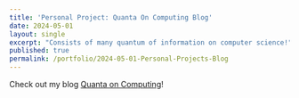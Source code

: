 ```yaml
---
title: 'Personal Project: Quanta On Computing Blog'
date: 2024-05-01
layout: single
excerpt: "Consists of many quantum of information on computer science!"
published: true
permalink: /portfolio/2024-05-01-Personal-Projects-Blog
---
```


Check out my blog [Quanta on Computing](https://o-qcblog.github.io/)!
